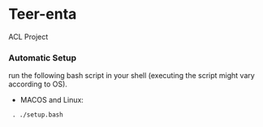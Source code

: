 # Teer-enta

ACL Project

### Automatic Setup
 run the following bash script in your shell (executing the script might vary according to OS).

- MACOS and Linux:
```
 . ./setup.bash
```


